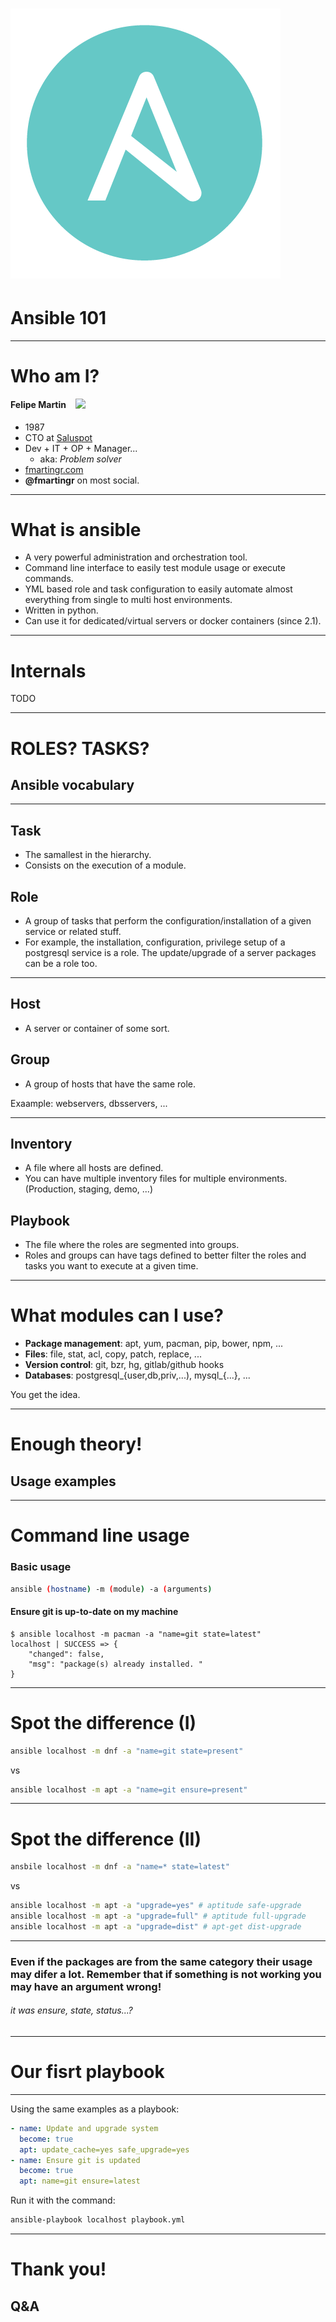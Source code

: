 <!-- $theme: gaia -->
<!-- $size: 16:9 -->

# ![Ansible logo](img/ansible_logo.png)
# Ansible 101

---

# Who am I?

<img src="http://cdn.fmartingr.com/avatar.png" width="400" style="float: right">

#### Felipe Martin

- 1987
- CTO at [Saluspot](https://www.saluspot.com)
- Dev + IT + OP + Manager...
  - aka: *Problem solver*
- [fmartingr.com](http://fmartingr.com)
- **@fmartingr** on most social.

---
<!-- page_number: true -->

# What is ansible

- A very powerful administration and orchestration tool. 
- Command line interface to easily test module usage or execute commands. 
- YML based role and task configuration to easily automate almost everything from single to multi host environments. 
- Written in python. 
- Can use it for dedicated/virtual servers or docker containers (since 2.1).

--- 

# Internals

TODO

--- 

# ROLES? TASKS?
## Ansible vocabulary

---

## Task

- The samallest in the hierarchy.
- Consists on the execution of a module.

## Role

- A group of tasks that perform the configuration/installation of a given service or related stuff. 
- For example, the installation, configuration, privilege setup of a postgresql service is a role. The update/upgrade of a server packages can be a role too. 

---

## Host

- A server or container of some sort.

## Group

- A group of hosts that have the same role.

Exaample: webservers, dbsservers, ...

---

## Inventory

- A file where all hosts are defined. 
- You can have multiple inventory files for multiple environments. (Production, staging, demo, ...)

## Playbook

- The file where the roles are segmented into groups. 
- Roles and groups can have tags defined to better filter the roles and tasks you want to execute at a given time. 

---

# What modules can I use?

- **Package management**: apt, yum, pacman, pip, bower, npm, ...
- **Files**: file, stat, acl, copy, patch, replace, ...
- **Version control**: git, bzr, hg, gitlab/github hooks
- **Databases**: postgresql_{user,db,priv,...), mysql_{...}, ...

You get the idea.

---

# Enough theory!

## Usage examples

--- 

# Command line usage

### Basic usage
``` bash
ansible (hostname) -m (module) -a (arguments)
```

#### Ensure git is up-to-date on my machine

``` plain
$ ansible localhost -m pacman -a "name=git state=latest"
localhost | SUCCESS => {
    "changed": false, 
    "msg": "package(s) already installed. "
}
```

---

# Spot the difference (I)

``` bash
ansible localhost -m dnf -a "name=git state=present"
```

vs

``` bash
ansible localhost -m apt -a "name=git ensure=present"
```

---

# Spot the difference (II)

``` bash
ansbile localhost -m dnf -a "name=* state=latest"
```

vs

``` bash
ansible localhost -m apt -a "upgrade=yes" # aptitude safe-upgrade
ansible localhost -m apt -a "upgrade=full" # aptitude full-upgrade 
ansible localhost -m apt -a "upgrade=dist" # apt-get dist-upgrade
```

---

### Even if the packages are from the same category their usage may difer a lot. Remember that if something is not working you may have an argument wrong!

###### *it was ensure, state, status...?*

---

# Our fisrt playbook

---

Using the same examples as a playbook:

``` yaml
- name: Update and upgrade system
  become: true
  apt: update_cache=yes safe_upgrade=yes
- name: Ensure git is updated
  become: true
  apt: name=git ensure=latest
```

Run it with the command:
``` bash
ansible-playbook localhost playbook.yml
```

---

# Thank you!

## Q&A